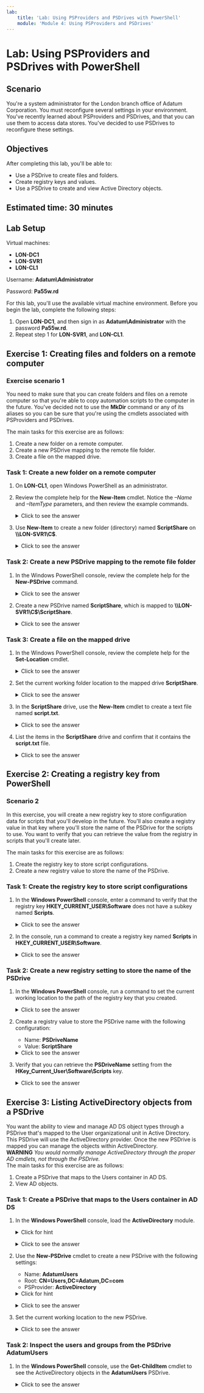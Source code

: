 ```yaml
---
lab:
    title: 'Lab: Using PSProviders and PSDrives with PowerShell'
    module: 'Module 4: Using PSProviders and PSDrives'
---
```


<!--
    <details><summary>Click for hint</summary><Strong> 

    ``` 
    HINT
    ```
    </Strong></details> 
    <details><summary>Click to see the answer</summary><Strong> 
    
    ```
    ANSWER
    ```
    </Strong></details> 
-->

# Lab: Using PSProviders and PSDrives with PowerShell

## Scenario

You're a system administrator for the London branch office of Adatum Corporation. You must reconfigure several settings in your environment. You've recently learned about PSProviders and PSDrives, and that you can use them to access data stores. You've decided to use PSDrives to reconfigure these settings.

## Objectives

After completing this lab, you'll be able to:

- Use a PSDrive to create files and folders.
- Create registry keys and values.
- Use a PSDrive to create and view Active Directory objects.

## Estimated time: 30 minutes

## Lab Setup

Virtual machines:

- **LON-DC1**
- **LON-SVR1**
- **LON-CL1**

Username: **Adatum\\Administrator**

Password: **Pa55w.rd**

For this lab, you'll use the available virtual machine environment. Before you begin the lab, complete the following steps:

1. Open **LON-DC1**, and then sign in as **Adatum\\Administrator** with the password **Pa55w.rd**.
1. Repeat step 1 for **LON-SVR1**, and **LON-CL1**.

## Exercise 1: Creating files and folders on a remote computer

### Exercise scenario 1

You need to make sure that you can create folders and files on a remote computer so that you're able to copy automation scripts to the computer in the future. You've decided not to use the **MkDir** command or any of its aliases so you can be sure that you're using the cmdlets associated with PSProviders and PSDrives.

The main tasks for this exercise are as follows:

1. Create a new folder on a remote computer.
1. Create a new PSDrive mapping to the remote file folder.
1. Create a file on the mapped drive.

### Task 1: Create a new folder on a remote computer

1. On **LON-CL1**, open Windows PowerShell as an administrator.
1. Review the complete help for the **New-Item** cmdlet. Notice the *–Name* and *–ItemType* parameters, and then review the example commands.
    <details><summary>Click to see the answer</summary><Strong> 
    
    ```
    Get-Help New-Item -ShowWindow
    ```
    </Strong></details> 
3. Use **New-Item** to create a new folder (directory) named **ScriptShare** on **\\\LON-SVR1\C$**.
    <details><summary>Click to see the answer</summary><Strong> 
    
    ```
    New-Item -Path \\Lon-Svr1\C$\ -Name ScriptShare -ItemType Directory
    ```
    </Strong></details> 

### Task 2: Create a new PSDrive mapping to the remote file folder

1. In the Windows PowerShell console, review the complete help for the **New-PSDrive** command. 
    <details><summary>Click to see the answer</summary><Strong> 
    
    ```
    Get-Help New-PSDrive -ShowWindow
    
    # Look for -Name, -Root, -PSProvider
    ```
    </Strong></details> 
3. Create a new PSDrive named **ScriptShare**, which is mapped to **\\\LON-SVR1\C$\ScriptShare**.
    <details><summary>Click to see the answer</summary><Strong> 
    
    ```
    New-PSDrive -Name ScriptShare -Root \\Lon-Svr1\c$\ScriptShare -PSProvider FileSystem
    ```
    </Strong></details> 
    
### Task 3: Create a file on the mapped drive

1. In the Windows PowerShell console, review the complete help for the **Set-Location** cmdlet.
    <details><summary>Click to see the answer</summary><Strong> 
    
    ```
    Get-Help Set-Location -ShowWindow
    ```
    </Strong></details> 
1. Set the current working folder location to the mapped drive **ScriptShare**.
    <details><summary>Click to see the answer</summary><Strong> 
    
    ```
    Set-Location ScriptShare:
    ```
    </Strong></details> 
1. In the **ScriptShare** drive, use the **New-Item** cmdlet to create a text file named **script.txt**.
    <details><summary>Click to see the answer</summary><Strong> 
    
    ```
    New-Item -Name Script.txt -Path . -ItemType File
    ```
    </Strong></details> 
1. List the items in the **ScriptShare** drive and confirm that it contains the **script.txt** file.
    <details><summary>Click to see the answer</summary><Strong> 
    
    ```
    Get-ChildItem
    ```
    </Strong></details> 

## Exercise 2: Creating a registry key from PowerShell

### Scenario 2

In this exercise, you will create a new registry key to store configuration data for scripts that you'll develop in the future. You'll also create a registry value in that key where you'll store the name of the PSDrive for the scripts to use. You want to verify that you can retrieve the value from the registry in scripts that you'll create later.

The main tasks for this exercise are as follows:

1. Create the registry key to store script configurations.
1. Create a new registry value to store the name of the PSDrive.

### Task 1: Create the registry key to store script configurations

1. In the **Windows PowerShell** console, enter a command to verify that the registry key **HKEY_CURRENT_USER\Software** does not have a subkey named **Scripts**.
    <details><summary>Click to see the answer</summary><Strong> 
    
    ```
    Get-ChildItem -Path HKCU:\Software
    ```
    </Strong></details> 
3. In the console, run a command to create a registry key named **Scripts** in **HKEY_CURRENT_USER\Software**.
    <details><summary>Click to see the answer</summary><Strong> 
    
    ```
    New-Item -Path HKCU:\Software -Name Scripts 
    ```
    </Strong></details> 

### Task 2: Create a new registry setting to store the name of the PSDrive

1. In the **Windows PowerShell** console, run a command to set the current working location to the path of the registry key that you created.
    <details><summary>Click to see the answer</summary><Strong> 
    
    ```
    Set-Location HKCU:\Software\Scripts
    ```
    </Strong></details> 
1. Create a registry value to store the PSDrive name with the following configuration:

   - Name: **PSDriveName**
   - Value: **ScriptShare**

    <details><summary>Click to see the answer</summary><Strong> 
    
    ```
    New-ItemProperty -Path HKCU:\Software\Scripts -Name "PSDriveName" -Value "ScriptShare"
    ```
    </Strong></details> 
1. Verify that you can retrieve the **PSDriveName** setting from the **HKey_Current_User\Software\Scripts** key.
    <details><summary>Click to see the answer</summary><Strong> 
    
    ```
    Get-ItemProperty -Path . -Name PSDriveName
    ```
    </Strong></details> 

## Exercise 3: Listing ActiveDirectory objects from a PSDrive

You want the ability to view and manage AD DS object types through a PSDrive that's mapped to the User organizational unit in Active Directory. This PSDrive will use the ActiveDirectory provider. Once the new PSDrive is mapped you can manage the objects within ActiveDirectory. <br>**WARNING** *You would normally manage ActiveDirectory through the proper AD cmdlets, not through the PSDrive.*  
The main tasks for this exercise are as follows:

1. Create a PSDrive that maps to the Users container in AD DS.
1. View AD objects.

### Task 1: Create a PSDrive that maps to the Users container in AD DS

1. In the **Windows PowerShell** console, load the **ActiveDirectory** module.
    <details><summary>Click for hint</summary><Strong> 

    ``` 
    Get-Command *Module*
    ```
    </Strong></details> 
    <details><summary>Click to see the answer</summary><Strong> 
    
    ```
    Import-Module ActiveDirectory
    ```
    </Strong></details> 
3. Use the **New-PSDrive** cmdlet to create a new PSDrive with the following settings:

   - Name: **AdatumUsers**
   - Root: **CN=Users,DC=Adatum,DC=com**
   - PSProvider: **ActiveDirectory**

    <details><summary>Click for hint</summary><Strong> 

    ``` 
    Get-Help New-PSDrive -ShowWindow
    ```
    </Strong></details> 
    <details><summary>Click to see the answer</summary><Strong> 
    
    ```
    New-PSDrive -Name AdatumUsers -Root "CN=Users,DC=Adatum,DC=com" -PSProvider ActiveDirectory
    ```
    </Strong></details> 
1. Set the current working location to the new PSDrive.
    <details><summary>Click to see the answer</summary><Strong> 
    
    ```
    Set-Location AdatumUsers:
    ```
    </Strong></details> 
### Task 2: Inspect the users and groups from the PSDrive AdatumUsers

1. In the **Windows PowerShell** console, use the **Get-ChildItem** cmdlet to see the ActiveDirectory objects in the **AdatumUsers** PSDrive.
    <details><summary>Click to see the answer</summary><Strong> 
    
    ```
    Get-ChildItem  
    ```
    </Strong></details> 
